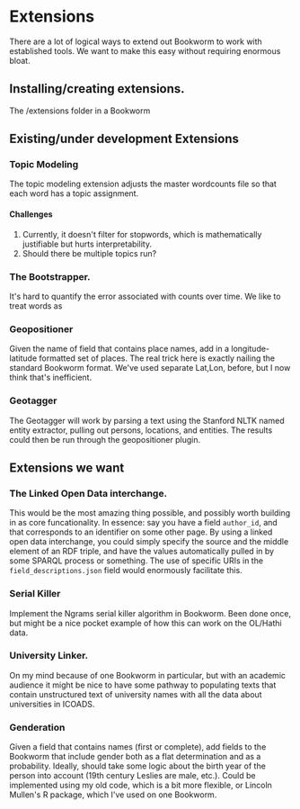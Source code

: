 # Extensions

There are a lot of logical ways to extend out Bookworm to work with established tools. We want to make this easy without requiring enormous bloat.

## Installing/creating extensions.

The /extensions folder in a Bookworm


## Existing/under development Extensions

### Topic Modeling

The topic modeling extension adjusts the master wordcounts file so that each word has a topic assignment.

#### Challenges

1. Currently, it doesn't filter for stopwords, which is mathematically justifiable but hurts interpretability.
2. Should there be multiple topics run?

### The Bootstrapper.

It's hard to quantify the error associated with counts over time. We like to treat words as

### Geopositioner

Given the name of field that contains place names, add in a longitude-latitude formatted set of places.
The real trick here is exactly nailing the standard Bookworm format. We've used separate Lat,Lon, before, but I now think that's inefficient.

### Geotagger

The Geotagger will work by parsing a text using the Stanford NLTK named entity extractor, pulling out persons, locations, and entities. The results could then be run through the geopositioner plugin.

## Extensions we want

### The Linked Open Data interchange.

This would be the most amazing thing possible, and possibly worth building in as core funcationality. In essence: say you have a field `author_id`, and that corresponds to an identifier on some other page. By using a linked open data interchange, you could simply specify the source and the middle element of an RDF triple, and have the values automatically pulled in by some SPARQL process or something. The use of specific URIs in the `field_descriptions.json` field would enormously facilitate this.

### Serial Killer
Implement the Ngrams serial killer algorithm in Bookworm. Been done once, but might be a nice pocket example of how this can work on the OL/Hathi data.

### University Linker.

On my mind because of one Bookworm in particular, but with an academic audience it might be nice to have some pathway to populating texts that contain unstructured text of university names with all the data about universities in ICOADS.


### Genderation

Given a field that contains names (first or complete), add fields to the Bookworm that include gender both as a flat determination and as a probability. Ideally, should take some logic about the birth year of the person into account (19th century Leslies are male, etc.). Could be implemented using my old code, which is a bit more flexible, or Lincoln Mullen's R package, which I've used on one Bookworm.

